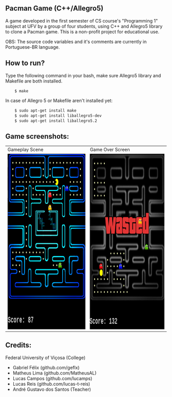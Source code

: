 ## Pacman Game (C++/Allegro5)

A game developed in the first semester of CS course's "Programming 1" subject at UFV by a group of four students, using C++ and Allegro5 library to clone a Pacman game. This is a non-profit project for educational use.

OBS: The source code variables and it's comments are currently in Portuguese-BR language.

## How to run?

Type the following command in your bash, make sure Allegro5 library and Makefile are both installed.
```	
	$ make
```
In case of Allegro 5 or Makefile aren't installed yet:

```
	$ sudo apt-get install make
	$ sudo apt-get install liballegro5-dev
	$ sudo apt-get install liballegro5.2
```
## Game screenshots:

<table>
  <tr>
     <td>Gameplay Scene</td>
     <td>Game Over Screen</td>
  </tr>
  <tr>
    <td><img src="assets/readme/gameplay.png" width=460 height=548></td>
    <td><img src="assets/readme/wasted.png" width=460 height=548></td>
  </tr>
 </table>
 
## Credits:

Federal University of Viçosa (College)

- Gabriel Félix (github.com/geflx)
- Matheus Lima (github.com/MatheusAL)
- Lucas Campos (github.com/lucamps)
- Lucas Reis (github.com/lucas-t-reis)
- André Gustavo dos Santos (Teacher)

